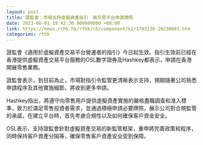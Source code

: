 ```yaml
---
layout: post
title: 證監會：市場支持虛擬資產指引　兩交易平台申請牌照
date: 2023-06-01 19:42:30.000000000 +08:00
link: https://news.rthk.hk/rthk/ch/component/k2/1703130-20230601.htm
categories: rthk
---
```


證監會《適用於虛擬資產交易平台營運者的指引》今日起生效。指引生效前已經在香港提供虛擬資產交易平台服務的OSL數字證券及Hashkey都表示，申請在香港開展零售業務。

證監會表示，到目前為止，市場對指引令監管更清晰表示支持，預期隨著公司熟悉申請程序及其他實施細節，將收到更多申請。

Hashkey指出，將遵守向零售用戶提供虛擬資產實施的嚴格盡職調查和准入標準，致力於滿足零售投資者需求，並通過積極申請必要牌照，展示公司對合規監管的承諾，在建立平台時，首先考慮合規性以及如何確保客戶資金安全。

OSL表示，支持證監會針對虛擬資產交易的新監管框架，重申將完善政策和程序，同時保持客戶資產分隔等，確保零售客戶資產安全受到保障。
